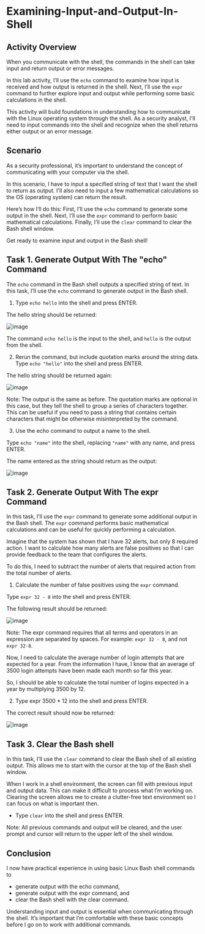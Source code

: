 # Examining-Input-and-Output-In-Shell

<h2>Activity Overview</h2>

When you communicate with the shell, the commands in the shell can take input and return output or error messages.

In this lab activity, I’ll use the ```echo``` command to examine how input is received and how output is returned in the shell. Next, I’ll use the ```expr``` command to further explore input and output while performing some basic calculations in the shell.

This activity will build foundations in understanding how to communicate with the Linux operating system through the shell. As a security analyst, I'll need to input commands into the shell and recognize when the shell returns either output or an error message.

<h2>Scenario</h2>

As a security professional, it’s important to understand the concept of communicating with your computer via the shell.

In this scenario, I have to input a specified string of text that I want the shell to return as output. I'll also need to input a few mathematical calculations so the OS (operating system) can return the result.

Here’s how I’ll do this: First, I’ll use the ```echo``` command to generate some output in the shell. Next, I’ll use the ```expr``` command to perform basic mathematical calculations. Finally, I’ll use the ```clear``` command to clear the Bash shell window.

Get ready to examine input and output in the Bash shell!

<h2>Task 1. Generate Output With The "echo" Command</h2>

The ```echo``` command in the Bash shell outputs a specified string of text. In this task, I’ll use the ```echo``` command to generate output in the Bash shell.

1. Type ```echo hello``` into the shell and press ENTER.

The hello string should be returned:

![image](https://github.com/n8som/Examining-Input-and-Output-In-Shell/assets/110139109/fc50d45d-18d0-44e1-914a-a6acfc2998ed)

The command ```echo hello``` is the input to the shell, and ```hello``` is the output from the shell.

2. Rerun the command, but include quotation marks around the string data. Type ```echo "hello"``` into the shell and press ENTER.

The hello string should be returned again:

![image](https://github.com/n8som/Examining-Input-and-Output-In-Shell/assets/110139109/adc858c2-cfdc-4880-928f-36e1c3f6b483)

Note: The output is the same as before. The quotation marks are optional in this case, but they tell the shell to group a series of characters together. This can be useful if you need to pass a string that contains certain characters that might be otherwise misinterpreted by the command.

3. Use the echo command to output a name to the shell.

Type ```echo "name"``` into the shell, replacing ```"name"``` with any name, and press ENTER.

The name entered as the string should return as the output:

![image](https://github.com/n8som/Examining-Input-and-Output-In-Shell/assets/110139109/4550e354-91b8-4cd4-ae27-97b3583959bc)

<h2>Task 2. Generate Output With The expr Command</h2>

In this task, I’ll use the ```expr``` command to generate some additional output in the Bash shell. The ```expr``` command performs basic mathematical calculations and can be useful for quickly performing a calculation.

Imagine that the system has shown that I have 32 alerts, but only 8 required action. I want to calculate how many alerts are false positives so that I can provide feedback to the team that configures the alerts.

To do this, I need to subtract the number of alerts that required action from the total number of alerts.

1. Calculate the number of false positives using the ```expr``` command.

Type ```expr 32 - 8``` into the shell and press ENTER.

The following result should be returned:

![image](https://github.com/n8som/Examining-Input-and-Output-In-Shell/assets/110139109/1f22b315-18d3-4a7a-a998-91d5e50f9e30)

Note: The expr command requires that all terms and operators in an expression are separated by spaces. For example: ```expr 32 - 8```, and not ```expr 32-8```.

Now, I need to calculate the average number of login attempts that are expected for a year. From the information I have, I know that an average of 3500 login attempts have been made each month so far this year.

So, I should be able to calculate the total number of logins expected in a year by multiplying 3500 by 12.

2. Type expr 3500 * 12 into the shell and press ENTER.

The correct result should now be returned:

![image](https://github.com/n8som/Examining-Input-and-Output-In-Shell/assets/110139109/bd391189-45d6-4150-b298-d1ede7c40d7b)

<h2>Task 3. Clear the Bash shell</h2>

In this task, I’ll use the ```clear``` command to clear the Bash shell of all existing output. This allows me to start with the cursor at the top of the Bash shell window.

When I work in a shell environment, the screen can fill with previous input and output data. This can make it difficult to process what I’m working on. Clearing the screen allows me to create a clutter-free text environment so I can focus on what is important then.

- Type ```clear``` into the shell and press ENTER.
  
Note: All previous commands and output will be cleared, and the user prompt and cursor will return to the upper left of the shell window.

<h2>Conclusion</h2>

I now have practical experience in using basic Linux Bash shell commands to

- generate output with the echo command,
- generate output with the expr command, and
- clear the Bash shell with the clear command.

Understanding input and output is essential when communicating through the shell. It’s important that I’m comfortable with these basic concepts before I go on to work with additional commands.

